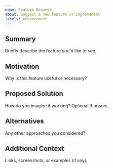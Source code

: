 ```yaml
---
name: Feature Request
about: Suggest a new feature or improvement
labels: enhancement
---
```


## Summary

Briefly describe the feature you'd like to see.

## Motivation

Why is this feature useful or necessary?

## Proposed Solution

How do you imagine it working? Optional if unsure.

## Alternatives

Any other approaches you considered?

## Additional Context

Links, screenshots, or examples (if any).

